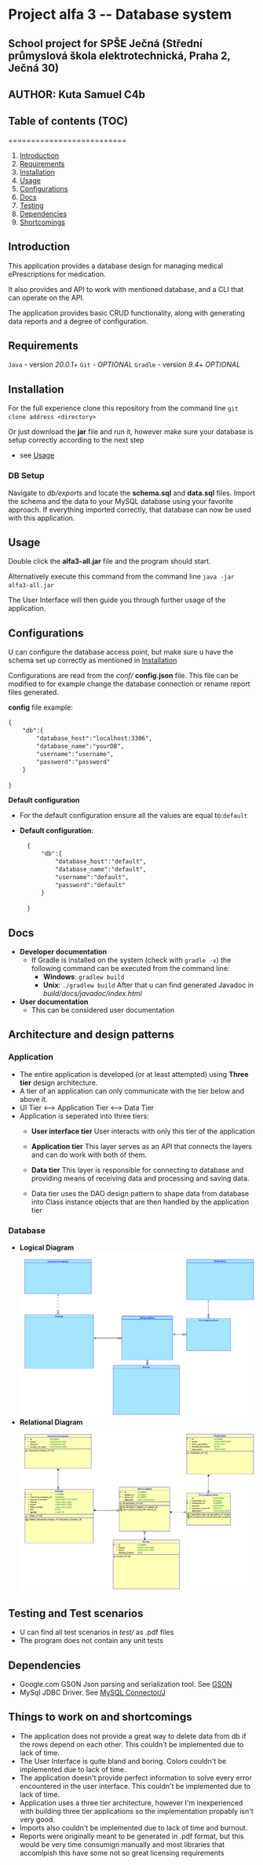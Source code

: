 # Project alfa 3 -- Database system
## School project for SPŠE Ječná (Střední průmyslová škola elektrotechnická, Praha 2, Ječná 30)
## AUTHOR: Kuta Samuel C4b 

## Table of contents (TOC)
==========================
1. [Introduction](#introduction)
2. [Requirements](#requirements)
3. [Installation](#installation)
4. [Usage](#usage)
5. [Configurations](#configurations)
6. [Docs](#docs)
7. [Testing](#testing-and-test-scenarios)
8. [Dependencies](#dependencies)
9. [Shortcomings](#things-to-work-on-and-shortcomings)

## Introduction
This application provides a database design for managing medical ePrescriptions
for medication.

It also provides and API to work with mentioned database, and a CLI that can
operate on the API.

The application provides basic CRUD functionality, along with generating data
reports and a degree of configuration.

## Requirements
`Java` - version *20.0.1*+
`Git` - *OPTIONAL*
`Gradle` - version *9.4*+ *OPTIONAL*

## Installation
For the full experience clone this repository from the command line
`git clone address <directory>`

Or just download the **jar** file and run it, however make sure your database
is setup correctly according to the next step
- see [Usage](##Usage)

### DB Setup
Navigate to *db/exports* and locate the **schema.sql** and **data.sql** files.
Import the schema and the data to your MySQL database using your favorite approach.
If everything imported correctly, that database can now be used with this application.

## Usage
Double click the **alfa3-all.jar** file and the program should start.

Alternatively execute this command from the command line
`java -jar alfa3-all.jar`

The User Interface will then guide you through further usage of the application.

## Configurations
U can configure the database access point, but make sure u have the schema
set up correctly as mentioned in [Installation](##instalation)

Configurations are read from the *conf/* **config.json** file. 
This file can be modified to for example change the database connection or
rename report files generated.

**config** file example:


    {
        "db":{
            "database_host":"localhost:3306",
            "database_name":"yourDB",
            "username":"username",
            "password":"password"
        }

    }

**Default configuration**
- For the default configuration ensure all the values are equal to:`default`
- **Default configuration**:

        {
            "db":{
                "database_host":"default",
                "database_name":"default",
                "username":"default",
                "password":"default"
            }

        }
    


## Docs
- **Developer documentation** 
    - If Gradle is installed on the system (check with `gradle -v`)
    the following command can be executed from the command line: 
        - **Windows**: `gradlew build`
        - **Unix**: `./gradlew build`
    After that u can find generated Javadoc in *build/docs/javadoc/index.html*
- **User documentation**
    - This can be considered user documentation

## Architecture and design patterns
### Application
- The entire application is developed (or at least attempted) using **Three tier**
design architecture.
- A tier of an application can only communicate with the tier below and above it.
- UI Tier <--> Application Tier <--> Data Tier
- Application is seperated into three tiers:
    - **User interface tier**
    User interacts with only this tier of the application

    - **Application tier**
    This layer serves as an API that connects the layers and can do work with both of them.

    - **Data tier**
    This layer is responsible for connecting to database and providing means of receiving data and 
    processing and saving data.
    - Data tier uses the DAO design pattern to shape data from database into Class instance objects
    that are then handled by the application tier
### Database
- **Logical Diagram**
![Logical diagram](./db/Logical.png)
- **Relational Diagram**
![Relational diagram](./db/Relational_1.png)
    

## Testing and Test scenarios
- U can find all test scenarios in *test/* as .pdf files 
- The program does not contain any unit tests



## Dependencies
- Google.com GSON Json parsing and serialization tool. See [GSON](https://github.com/google/gson) 
- MySql JDBC Driver. See [MySQL Connector/J](https://mvnrepository.com/artifact/com.mysql/mysql-connector-j)

## Things to work on and shortcomings
- The application does not provide a great way to delete data from db if the 
rows depend on each other. This couldn't be implemented due to lack of time.
- The User Interface is quite bland and boring. Colors couldn't be implemented
due to lack of time.
- The application doesn't provide perfect information to solve every error 
encountered in the user interface. This couldn't be implemented due to lack of time.
- Application uses a three tier architecture, however I'm inexperienced with
building three tier applications so the implementation propably isn't very good.
- Imports also couldn't be implemented due to lack of time and burnout.
- Reports were originally meant to be generated in .pdf format, but this would
be very time consumign manually and most libraries that accomlpish this have 
some not so great licensing requirements


